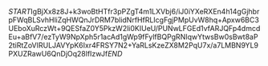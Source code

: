 $START$IgBjXx8z8J+k3woBtHTfr3pPZgT4m1LXVbj6/iJ0iYXeRXEn4h14gGjhbrpFWqBLSvhHliZqHWQnJrDRM7blidNrfHfRLIcgFgjPMpUvW8hq+Apxw6BC3UEboXuRczWt+9QESfaZ0Y5PkzW2li0KIUeU/PUNwLFGEd1vfARJQFp4dmcdEu+aBfV7/ezTyW9NpXph5r1acAd1gWp9fFylfBQPgRNIqwYtwsBw0sBwt8aP2tiRtZoVIRULJAVYpK6Ixr4FRSY7N2+YaRLsKzeZX8M2PqU7x/a7LMBN9YL9PXUZRawU6QnDjOq28lfIzwJf$END$